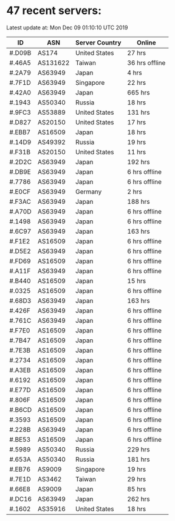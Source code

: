 # 47 recent servers:

Latest update at: Mon Dec 09 01:10:10 UTC 2019

| ID | ASN | Server Country | Online |
| -- | --- | -------------- | ------ |
| #.D09B | AS174 | United States | 27 hrs |
| #.46A5 | AS131622 | Taiwan | 36 hrs offline |
| #.2A79 | AS63949 | Japan | 4 hrs |
| #.7F1D | AS63949 | Singapore | 22 hrs |
| #.42A0 | AS63949 | Japan | 665 hrs |
| #.1943 | AS50340 | Russia | 18 hrs |
| #.9FC3 | AS53889 | United States | 131 hrs |
| #.D827 | AS20150 | United States | 17 hrs |
| #.EBB7 | AS16509 | Japan | 18 hrs |
| #.14D9 | AS49392 | Russia | 19 hrs |
| #.F31B | AS20150 | United States | 11 hrs |
| #.2D2C | AS63949 | Japan | 192 hrs |
| #.DB9E | AS63949 | Japan | 6 hrs offline |
| #.7786 | AS63949 | Japan | 6 hrs offline |
| #.E0CF | AS63949 | Germany | 2 hrs |
| #.F3AC | AS63949 | Japan | 188 hrs |
| #.A70D | AS63949 | Japan | 6 hrs offline |
| #.1498 | AS63949 | Japan | 6 hrs offline |
| #.6C97 | AS63949 | Japan | 163 hrs |
| #.F1E2 | AS16509 | Japan | 6 hrs offline |
| #.D5E2 | AS63949 | Japan | 6 hrs offline |
| #.FD69 | AS16509 | Japan | 6 hrs offline |
| #.A11F | AS63949 | Japan | 6 hrs offline |
| #.B440 | AS16509 | Japan | 15 hrs |
| #.0325 | AS16509 | Japan | 6 hrs offline |
| #.68D3 | AS63949 | Japan | 163 hrs |
| #.426F | AS63949 | Japan | 6 hrs offline |
| #.761C | AS63949 | Japan | 6 hrs offline |
| #.F7E0 | AS16509 | Japan | 6 hrs offline |
| #.7B47 | AS16509 | Japan | 6 hrs offline |
| #.7E3B | AS16509 | Japan | 6 hrs offline |
| #.2734 | AS16509 | Japan | 6 hrs offline |
| #.A3EB | AS16509 | Japan | 6 hrs offline |
| #.6192 | AS16509 | Japan | 6 hrs offline |
| #.E77D | AS16509 | Japan | 6 hrs offline |
| #.806F | AS16509 | Japan | 6 hrs offline |
| #.B6CD | AS16509 | Japan | 6 hrs offline |
| #.3593 | AS16509 | Japan | 6 hrs offline |
| #.228B | AS63949 | Japan | 6 hrs offline |
| #.BE53 | AS16509 | Japan | 6 hrs offline |
| #.5989 | AS50340 | Russia | 229 hrs |
| #.653A | AS50340 | Russia | 181 hrs |
| #.EB76 | AS9009 | Singapore | 19 hrs |
| #.7E1D | AS3462 | Taiwan | 29 hrs |
| #.66E8 | AS9009 | Japan | 85 hrs |
| #.DC16 | AS63949 | Japan | 262 hrs |
| #.1602 | AS35916 | United States | 18 hrs |

